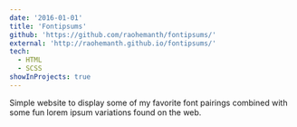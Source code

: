 ```yaml
---
date: '2016-01-01'
title: 'Fontipsums'
github: 'https://github.com/raohemanth/fontipsums/'
external: 'http://raohemanth.github.io/fontipsums/'
tech:
  - HTML
  - SCSS
showInProjects: true
---
```


Simple website to display some of my favorite font pairings combined with some fun lorem ipsum variations found on the web.
